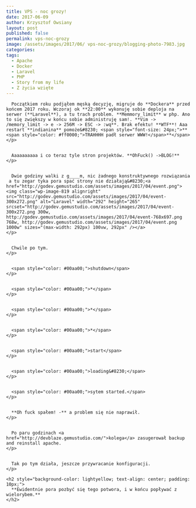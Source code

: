 ```yaml
---
title: VPS - noc grozy!
date: 2017-06-09
author: Krzysztof Owsiany
layout: post
published: false
permalink: vps-noc-grozy
image: /assets/images/2017/06/ vps-noc-grozy/blogging-photo-7983.jpg
categories:
tags:
  - Apache
  - Docker
  - Laravel
  - PHP
  - Story from my life
  - Z życia wzięte
---
```

<div id="dslc-theme-content">
  <div id="dslc-theme-content-inner">

      Początkiem roku podjąłem męską decyzję, migruje do **Dockera** przed końcem 2017 roku. Wczoraj ok **22:00** wykonuję sobie deploja na serwer (**Laravel**), a tu trach problem. **Memmory_limit** w php. Ano to się zwiększy w końcu sobie administruję sam!. **Vim -> /memory_limit -> e -> 256M -> ESC -> :wq**. Brak efektu! **WTF**! Aaa restart **indianina** pomoże&#8230; <span style="font-size: 24px;">**<span style="color: #ff0000;">TRAHHHH padł serwer WWW!</span>**</span>
    </p>
    

      Aaaaaaaaaa i co teraz tyle stron projektów. **OhFuck() ->BLOG!**
    </p>
    

      Dwie godziny walki z g____m, nic żadnego konstruktywnego rozwiązania  a tu zegar tyka pora spać strony nie działają&#8230;<a href="http://godev.gemustudio.com/assets/images/2017/04/event.png"><img class="wp-image-819 alignright" src="http://godev.gemustudio.com/assets/images/2017/04/event-300x272.png" alt="Laravel" width="292" height="265" srcset="http://godev.gemustudio.com/assets/images/2017/04/event-300x272.png 300w, http://godev.gemustudio.com/assets/images/2017/04/event-768x697.png 768w, http://godev.gemustudio.com/assets/images/2017/04/event.png 1000w" sizes="(max-width: 292px) 100vw, 292px" /></a>
    </p>
    

      Chwile po tym.
    </p>
    

      <span style="color: #00aa00;">shutdown</span>
    </p>
    

      <span style="color: #00aa00;">*</span>
    </p>
    

      <span style="color: #00aa00;">*</span>
    </p>
    

      <span style="color: #00aa00;">*</span>
    </p>
    

      <span style="color: #00aa00;">start</span>
    </p>
    

      <span style="color: #00aa00;">loading&#8230;</span>
    </p>
    

      <span style="color: #00aa00;">sytem started.</span>
    </p>
    

      **Oh fuck spałem! -** a problem się nie naprawił.
    </p>
    

      Po paru godzinach <a href="http://devblaze.gemustudio.com/">kolega</a> zasugerował backup and reinstall apache.
    </p>
    

      Tak po tym działa, jeszcze przywracanie konfiguracji.
    </p>
    
    <h2 style="background-color: lightyellow; text-align: center; padding: 10px;">
      **Ewidentnie pora pozbyć się tego potwora, i w końcu popływać z wielorybem.**
    </h2>
